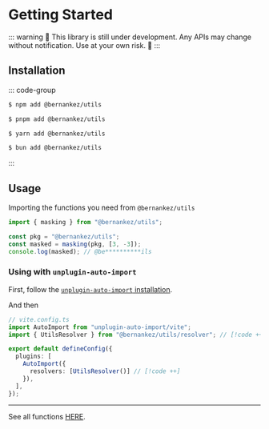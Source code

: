 # Getting Started

::: warning
🚧 This library is still under development. Any APIs may change without notification. Use at your own risk. 🚧
:::

## Installation

::: code-group
```bash [npm]
$ npm add @bernankez/utils
```

```bash [pnpm]
$ pnpm add @bernankez/utils
```

```bash [yarn]
$ yarn add @bernankez/utils
```

```bash [bun]
$ bun add @bernankez/utils
```
:::

## Usage

Importing the functions you need from `@bernankez/utils`

```ts
import { masking } from "@bernankez/utils";

const pkg = "@bernankez/utils";
const masked = masking(pkg, [3, -3]);
console.log(masked); // @be**********ils
```

### Using with `unplugin-auto-import`

First, follow the [`unplugin-auto-import` installation](https://github.com/unplugin/unplugin-auto-import#install).

And then

```ts
// vite.config.ts
import AutoImport from "unplugin-auto-import/vite";
import { UtilsResolver } from "@bernankez/utils/resolver"; // [!code ++]

export default defineConfig({
  plugins: [
    AutoImport({
      resolvers: [UtilsResolver()] // [!code ++]
    }),
  ],
});
```

---

See all functions [HERE](/functions/).